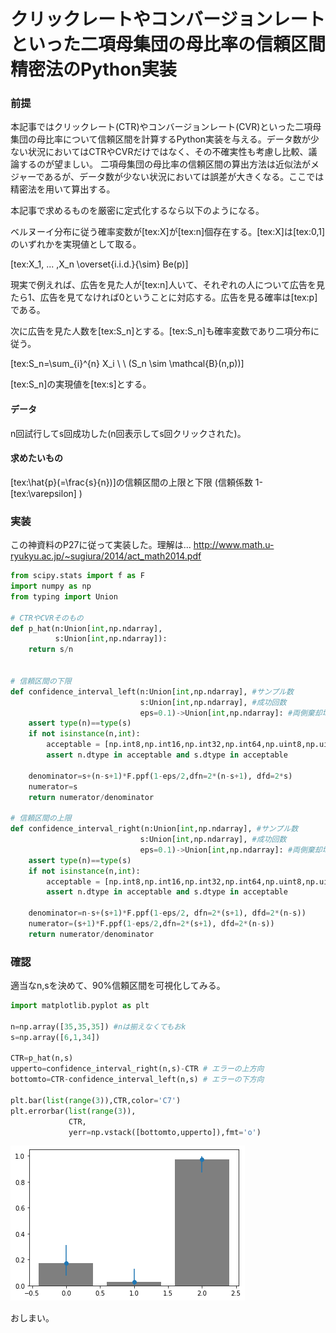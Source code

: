 クリックレートやコンバージョンレートといった二項母集団の母比率の信頼区間 精密法のPython実装
===

### 前提
本記事ではクリックレート(CTR)やコンバージョンレート(CVR)といった二項母集団の母比率について信頼区間を計算するPython実装を与える。データ数が少ない状況においてはCTRやCVRだけではなく、その不確実性も考慮し比較、議論するのが望ましい。
二項母集団の母比率の信頼区間の算出方法は近似法がメジャーであるが、データ数が少ない状況においては誤差が大きくなる。ここでは精密法を用いて算出する。

本記事で求めるものを厳密に定式化するなら以下のようになる。

ベルヌーイ分布に従う確率変数が[tex:X]が[tex:n]個存在する。[tex:X]は[tex:0,1]のいずれかを実現値として取る。

[tex:X_1, ... ,X_n  \overset{i.i.d.}{\sim} Be(p)]

現実で例えれば、広告を見た人が[tex:n]人いて、それぞれの人について広告を見たら1、広告を見てなければ0ということに対応する。広告を見る確率は[tex:p]である。

次に広告を見た人数を[tex:S_n]とする。[tex:S_n]も確率変数であり二項分布に従う。

[tex:S_n=\sum_{i}^{n} X_i \ \ (S_n \sim \mathcal{B}(n,p))]

[tex:S_n]の実現値を[tex:s]とする。

#### データ
n回試行してs回成功した(n回表示してs回クリックされた)。

#### 求めたいもの
[tex:\hat{p}(=\frac{s}{n})]の信頼区間の上限と下限 (信頼係数 1-[tex:\varepsilon] )

### 実装
この神資料のP27に従って実装した。理解は... http://www.math.u-ryukyu.ac.jp/~sugiura/2014/act_math2014.pdf

```python
from scipy.stats import f as F
import numpy as np
from typing import Union

# CTRやCVRそのもの
def p_hat(n:Union[int,np.ndarray],
          s:Union[int,np.ndarray]):
    return s/n


# 信頼区間の下限
def confidence_interval_left(n:Union[int,np.ndarray], #サンプル数
                             s:Union[int,np.ndarray], #成功回数
                             eps=0.1)->Union[int,np.ndarray]: #両側棄却域の大きさ
    assert type(n)==type(s)
    if not isinstance(n,int):
        acceptable = [np.int8,np.int16,np.int32,np.int64,np.uint8,np.uint16,np.uint32,np.uint64]
        assert n.dtype in acceptable and s.dtype in acceptable

    denominator=s+(n-s+1)*F.ppf(1-eps/2,dfn=2*(n-s+1), dfd=2*s)
    numerator=s
    return numerator/denominator

# 信頼区間の上限
def confidence_interval_right(n:Union[int,np.ndarray], #サンプル数
                             s:Union[int,np.ndarray], #成功回数
                             eps=0.1)->Union[int,np.ndarray]: #両側棄却域の大きさ
    assert type(n)==type(s)
    if not isinstance(n,int):
        acceptable = [np.int8,np.int16,np.int32,np.int64,np.uint8,np.uint16,np.uint32,np.uint64]
        assert n.dtype in acceptable and s.dtype in acceptable

    denominator=n-s+(s+1)*F.ppf(1-eps/2, dfn=2*(s+1), dfd=2*(n-s))
    numerator=(s+1)*F.ppf(1-eps/2,dfn=2*(s+1), dfd=2*(n-s))
    return numerator/denominator
```


### 確認
適当なn,sを決めて、90%信頼区間を可視化してみる。

```python
import matplotlib.pyplot as plt

n=np.array([35,35,35]) #nは揃えなくてもおk
s=np.array([6,1,34])

CTR=p_hat(n,s)
upperto=confidence_interval_right(n,s)-CTR # エラーの上方向
bottomto=CTR-confidence_interval_left(n,s) # エラーの下方向

plt.bar(list(range(3)),CTR,color='C7')
plt.errorbar(list(range(3)), 
             CTR, 
             yerr=np.vstack([bottomto,upperto]),fmt='o')

```

![](img1.png)

おしまい。
